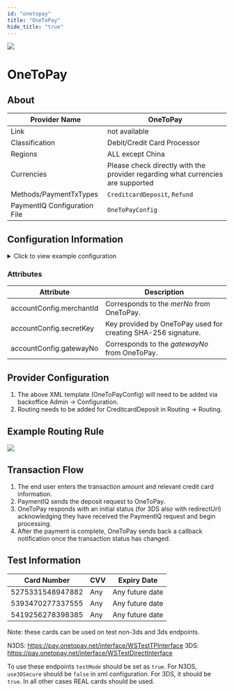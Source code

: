 ```yaml
--- 
id: "onetopay" 
title: "OneToPay"
hide_title: "true"
---
```

 
![](/img/providers/logos/onetopay.png)

# OneToPay

## About

| Provider Name                | OneToPay                                                                        |
|------------------------------|---------------------------------------------------------------------------------|
| Link                         | not available                                                                   |
| Classification               | Debit/Credit Card Processor                                                     |
| Regions                      | ALL except China                                                                |
| Currencies                   | Please check directly with the provider regarding what currencies are supported |
| Methods/PaymentTxTypes       | `CreditcardDeposit`, `Refund`                                                   |
| PaymentIQ Configuration File | `OneToPayConfig`                                                                |

## Configuration Information

<details>
<summary>Click to view example configuration</summary>
<br/>

```xml
<com.devcode.paymentiq.integration.onetopay.OneToPayConfig>
    <enabled>true</enabled>
    <useViqProxy>true</useViqProxy>
    <accounts>
        <entry>
            <string>DEFAULT</string>
            <account>
                <use3Dsecure>true</use3Dsecure>
                <merchantId>??</merchantId>
                <secretKey>??</secretKey>
                <supportedCurrencies>EUR|USD</supportedCurrencies>
                <gatewayNo>??</gatewayNo>
            </account>
        </entry>
    </accounts>
    <testMode>false</testMode>
    <defaultDescriptor>DevCode payment</defaultDescriptor>
</com.devcode.paymentiq.integration.onetopay.OneToPayConfig>
```

</details>

### Attributes

| Attribute                | Description                                                   |
|--------------------------|---------------------------------------------------------------|
| accountConfig.merchantId | Corresponds to the *merNo* from OneToPay.                     |
| accountConfig.secretKey  | Key provided by OneToPay used for creating SHA-256 signature. |
| accountConfig.gatewayNo  | Corresponds to the *gatewayNo* from OneToPay.                 |

## Provider Configuration

1. The above XML template (OneToPayConfig) will need to be added via backoffice Admin -> Configuration.
2. Routing needs to be added for CreditcardDeposit in Routing -> Routing.

## Example Routing Rule

![](/img/providers/routing/onetopay.png)

## Transaction Flow

1. The end user enters the transaction amount and relevant credit card information.
2. PaymentIQ sends the deposit request to OneToPay.
3. OneToPay responds with an initial status (for 3DS also with redirectUrl) acknowledging they have received the PaymentIQ request and begin processing.
4. After the payment is complete, OneToPay sends back a callback notification once the transaction status has changed.

## Test Information
| Card Number      | CVV | Expiry Date     |
|------------------|-----|-----------------|
| 5275331548947882 | Any | Any future date |
| 5393470277337555 | Any | Any future date |
| 5419256278398385 | Any | Any future date |

Note: these cards can be used on test non-3ds and 3ds endpoints.

N3DS: https://pay.onetopay.net/interface/WSTestTPInterface
3DS: https://pay.onetopay.net/interface/WSTestDirectInterface

To use these endpoints `testMode` should be set as `true`. For N3DS, `use3DSecure` should be `false` in xml configuration. For 3DS, it should be `true`. In all other cases REAL cards should be used.